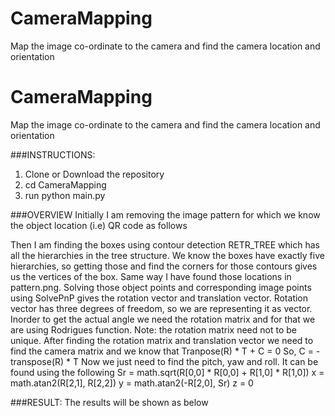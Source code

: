 # CameraMapping
Map the image co-ordinate to the camera and find the camera location and orientation
# CameraMapping
Map the image co-ordinate to the camera and find the camera location and orientation

###INSTRUCTIONS: 
1.  Clone or Download the repository
2. cd CameraMapping
3. run python main.py


###OVERVIEW
Initially I am removing the image pattern for which we know the object location (i.e) QR code as follows

Then I am finding the boxes using contour detection RETR_TREE which has all the hierarchies in the tree structure. We know the boxes have exactly five hierarchies, so getting those and find the corners for those contours gives us the vertices of the box.
Same way I have found those locations in pattern.png. Solving those object points and corresponding image points using SolvePnP gives the rotation vector and translation vector.
Rotation vector has three degrees of freedom, so we are representing it as vector. Inorder to get the actual angle we need the rotation matrix and for that we are using Rodrigues function. Note: the rotation matrix need not to be unique.
After finding the rotation matrix and translation vector we need to find the camera matrix and we know that
Tranpose(R) * T + C = 0
So, C = - transpose(R) * T
Now we just need to find the pitch, yaw and roll. It can be found using the following
Sr = math.sqrt(R[0,0] * R[0,0] + R[1,0] * R[1,0])
x = math.atan2(R[2,1], R[2,2])
y = math.atan2(-R[2,0], Sr)
z = 0















###RESULT:
The results will be shown as below
